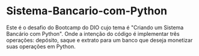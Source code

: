 <h1>Sistema-Bancario-com-Python</h1>
<p>Este é o desafio do Bootcamp do DIO cujo tema é "Criando um Sistema Bancário com Python". Onde a intenção do código é implementar três operações: depósito, saque e extrato para um banco que deseja monetizar suas operações em Python.</p>